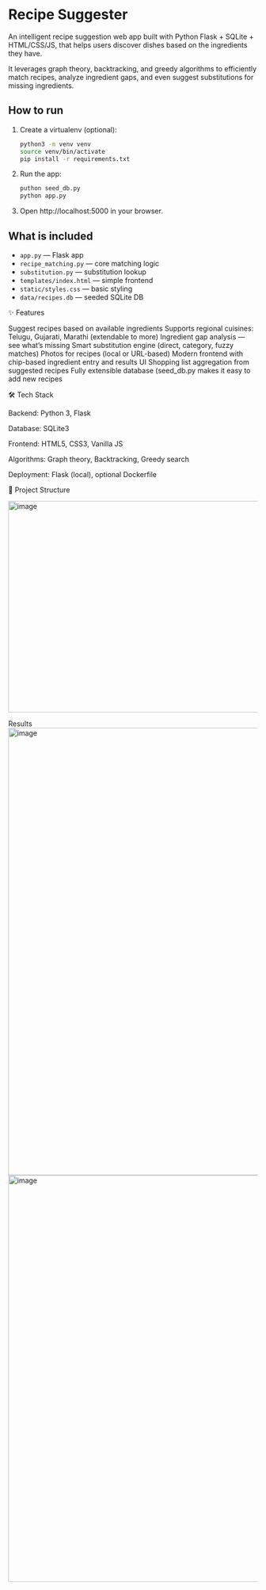 
# Recipe Suggester

An intelligent recipe suggestion web app built with Python Flask + SQLite + HTML/CSS/JS, that helps users discover dishes based on the ingredients they have.

It leverages graph theory, backtracking, and greedy algorithms to efficiently match recipes, analyze ingredient gaps, and even suggest substitutions for missing ingredients.

## How to run

1. Create a virtualenv (optional):
   ```bash
   python3 -m venv venv
   source venv/bin/activate
   pip install -r requirements.txt
   ```

2. Run the app:
   ```bash
   puthon seed_db.py
   python app.py
   ```

3. Open http://localhost:5000 in your browser.

## What is included

- `app.py` — Flask app
- `recipe_matching.py` — core matching logic
- `substitution.py` — substitution lookup
- `templates/index.html` — simple frontend
- `static/styles.css` — basic styling
- `data/recipes.db` — seeded SQLite DB

✨ Features

 Suggest recipes based on available ingredients
 Supports regional cuisines: Telugu, Gujarati, Marathi (extendable to more)
 Ingredient gap analysis — see what’s missing
 Smart substitution engine (direct, category, fuzzy matches)
 Photos for recipes (local or URL-based)
 Modern frontend with chip-based ingredient entry and results UI
 Shopping list aggregation from suggested recipes
 Fully extensible database (seed_db.py makes it easy to add new recipes

🛠️ Tech Stack

Backend: Python 3, Flask

Database: SQLite3

Frontend: HTML5, CSS3, Vanilla JS

Algorithms: Graph theory, Backtracking, Greedy search

Deployment: Flask (local), optional Dockerfile

📂 Project Structure









<img width="658" height="427" alt="image" src="https://github.com/user-attachments/assets/42fb4629-2f0d-4fa6-a1c6-a153294b3cd7" />


Results
<img width="1523" height="903" alt="image" src="https://github.com/user-attachments/assets/c81039e1-81cf-43fb-b6ae-d30ad9583669" />
<img width="1443" height="821" alt="image" src="https://github.com/user-attachments/assets/5031c8f4-6fdd-4fd0-bdbe-87529b4c05cd" />





